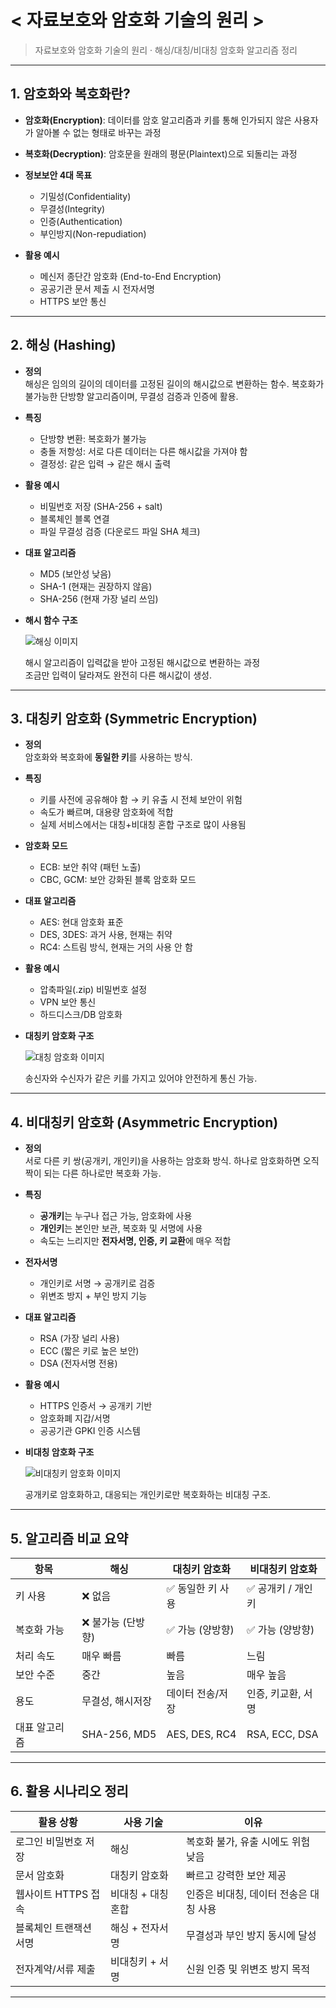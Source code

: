# < 자료보호와 암호화 기술의 원리 >

> 자료보호와 암호화 기술의 원리
> · 해싱/대칭/비대칭 암호화 알고리즘 정리

---

## 1. 암호화와 복호화란?

- **암호화(Encryption)**: 데이터를 암호 알고리즘과 키를 통해 인가되지 않은 사용자가 알아볼 수 없는 형태로 바꾸는 과정
- **복호화(Decryption)**: 암호문을 원래의 평문(Plaintext)으로 되돌리는 과정

- **정보보안 4대 목표**

  - 기밀성(Confidentiality)
  - 무결성(Integrity)
  - 인증(Authentication)
  - 부인방지(Non-repudiation)

- **활용 예시**
  - 메신저 종단간 암호화 (End-to-End Encryption)
  - 공공기관 문서 제출 시 전자서명
  - HTTPS 보안 통신

---

## 2. 해싱 (Hashing)

- **정의**  
  해싱은 임의의 길이의 데이터를 고정된 길이의 해시값으로 변환하는 함수.
  복호화가 불가능한 단방향 알고리즘이며, 무결성 검증과 인증에 활용.

- **특징**

  - 단방향 변환: 복호화가 불가능
  - 충돌 저항성: 서로 다른 데이터는 다른 해시값을 가져야 함
  - 결정성: 같은 입력 → 같은 해시 출력

- **활용 예시**

  - 비밀번호 저장 (SHA-256 + salt)
  - 블록체인 블록 연결
  - 파일 무결성 검증 (다운로드 파일 SHA 체크)

- **대표 알고리즘**

  - MD5 (보안성 낮음)
  - SHA-1 (현재는 권장하지 않음)
  - SHA-256 (현재 가장 널리 쓰임)

- **해시 함수 구조**

  ![해싱 이미지](./img/hash_example.png)

  해시 알고리즘이 입력값을 받아 고정된 해시값으로 변환하는 과정  
  조금만 입력이 달라져도 완전히 다른 해시값이 생성.

---

## 3. 대칭키 암호화 (Symmetric Encryption)

- **정의**  
  암호화와 복호화에 **동일한 키**를 사용하는 방식.

- **특징**

  - 키를 사전에 공유해야 함 → 키 유출 시 전체 보안이 위험
  - 속도가 빠르며, 대용량 암호화에 적합
  - 실제 서비스에서는 대칭+비대칭 혼합 구조로 많이 사용됨

- **암호화 모드**

  - ECB: 보안 취약 (패턴 노출)
  - CBC, GCM: 보안 강화된 블록 암호화 모드

- **대표 알고리즘**

  - AES: 현대 암호화 표준
  - DES, 3DES: 과거 사용, 현재는 취약
  - RC4: 스트림 방식, 현재는 거의 사용 안 함

- **활용 예시**

  - 압축파일(.zip) 비밀번호 설정
  - VPN 보안 통신
  - 하드디스크/DB 암호화

- **대칭키 암호화 구조**

  ![대칭 암호화 이미지](./img/symmetric_example.png)

  송신자와 수신자가 같은 키를 가지고 있어야 안전하게 통신 가능.

---

## 4. 비대칭키 암호화 (Asymmetric Encryption)

- **정의**  
  서로 다른 키 쌍(공개키, 개인키)을 사용하는 암호화 방식.
  하나로 암호화하면 오직 짝이 되는 다른 하나로만 복호화 가능.

- **특징**

  - **공개키**는 누구나 접근 가능, 암호화에 사용
  - **개인키**는 본인만 보관, 복호화 및 서명에 사용
  - 속도는 느리지만 **전자서명, 인증, 키 교환**에 매우 적합

- **전자서명**

  - 개인키로 서명 → 공개키로 검증
  - 위변조 방지 + 부인 방지 기능

- **대표 알고리즘**

  - RSA (가장 널리 사용)
  - ECC (짧은 키로 높은 보안)
  - DSA (전자서명 전용)

- **활용 예시**

  - HTTPS 인증서 → 공개키 기반
  - 암호화폐 지갑/서명
  - 공공기관 GPKI 인증 시스템

- **비대칭 암호화 구조**

  ![비대칭키 암호화 이미지](./img/asymmetric_example.png)

  공개키로 암호화하고, 대응되는 개인키로만 복호화하는 비대칭 구조.

---

## 5. 알고리즘 비교 요약

| 항목          | 해싱               | 대칭키 암호화     | 비대칭키 암호화    |
| ------------- | ------------------ | ----------------- | ------------------ |
| 키 사용       | ❌ 없음            | ✅ 동일한 키 사용 | ✅ 공개키 / 개인키 |
| 복호화 가능   | ❌ 불가능 (단방향) | ✅ 가능 (양방향)  | ✅ 가능 (양방향)   |
| 처리 속도     | 매우 빠름          | 빠름              | 느림               |
| 보안 수준     | 중간               | 높음              | 매우 높음          |
| 용도          | 무결성, 해시저장   | 데이터 전송/저장  | 인증, 키교환, 서명 |
| 대표 알고리즘 | SHA-256, MD5       | AES, DES, RC4     | RSA, ECC, DSA      |

---

## 6. 활용 시나리오 정리

| 활용 상황              | 사용 기술          | 이유                                   |
| ---------------------- | ------------------ | -------------------------------------- |
| 로그인 비밀번호 저장   | 해싱               | 복호화 불가, 유출 시에도 위험 낮음     |
| 문서 암호화            | 대칭키 암호화      | 빠르고 강력한 보안 제공                |
| 웹사이트 HTTPS 접속    | 비대칭 + 대칭 혼합 | 인증은 비대칭, 데이터 전송은 대칭 사용 |
| 블록체인 트랜잭션 서명 | 해싱 + 전자서명    | 무결성과 부인 방지 동시에 달성         |
| 전자계약/서류 제출     | 비대칭키 + 서명    | 신원 인증 및 위변조 방지 목적          |

---
